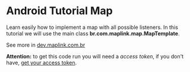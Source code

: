 Android Tutorial Map
====================

Learn easily how to implement a map with all possible listeners. In this tutorial we will use the main class <b>br.com.maplink.map.MapTemplate</b>.

See more in <a href="http://dev.maplink.com.br" target="_blank">dev.maplink.com.br</a>

<b>Attention:</b> to get this code run you will need a <i>access token</i>, if you don't have, <a href="http://services.maplink.com.br/maplink" target="_blank">get your access token</a>.

